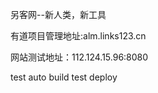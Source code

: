另客网--新人类，新工具

有道项目管理地址:alm.links123.cn

网站测试地址：112.124.15.96:8080

test auto build test deploy        
